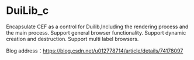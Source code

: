 # DuiLib_c
Encapsulate CEF as a control for Duilib,Including the rendering process and the main process.
    Support general browser functionality.
    Support dynamic creation and destruction.
    Support multi label browsers.
    
Blog address：https://blog.csdn.net/u012778714/article/details/74178097
